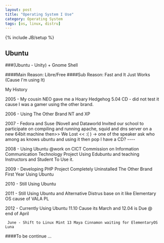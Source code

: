 ```yaml
---
layout: post
title: "Operating System I Use"
category: Operating System
tags: [os, linux, distru]
---
```

{% include JB/setup %}

## Ubuntu

###(Ubuntu - Unity) + Gnome Shell

####Main Reason: Libre/Free
####Sub Reason: Fast and It Just Works (Cause I'm using It)

My History

2005 - My cousin NEO gave me a Hoary Hedgehog 5.04 CD - did not test it cause I was a gamer using the other brand.

2006 - Using The Other Brand NT and XP

2007 - Fedora and Suse (Novell and Dataworld Invited our school to participate on compiling and running apache, squid and dns server on a new 64bit machine then>> We Lost  << :( ) -> one of the speaker ask who among as knows ubuntu and using it then pop I have a CD? ----

2008 - Using Ubuntu @work on CICT Commission on Information Communication Technology Project Using Edubuntu and teaching Instructors and Student To Use it.

2009 - Developing PHP Project Completely Uninstalled The Other Brand First Year Using Ubuntu 

2010 - Still Using Ubuntu

2011 - Still Using Ubuntu and Alternative Distrus base on it like Elementary OS cause of VALA PL

2012 - Currently Using Ubuntu 11.10 Cause its March and 12.04 is Due @ end of April

	 June - Shift to Linux Mint 13 Maya Cinnamon waiting for ElementaryOS Luna

####To be continue ...